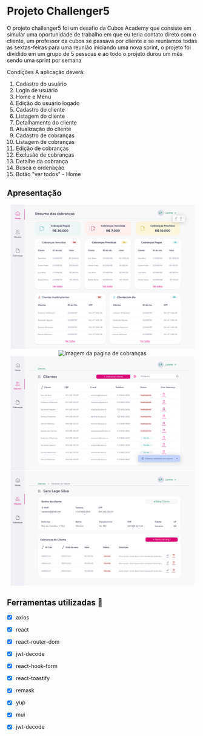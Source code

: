 # Projeto Challenger5

O projeto challenger5 foi um desafio da Cubos Academy que consiste em simular uma oportunidade de trabalho em que eu teria contato direto com o cliente, um professor da cubos se passava por cliente e se reuniamos todas as sextas-feiras para uma reunião iniciando uma nova sprint, o projeto foi dividido em um grupo de 5 pessoas e ao todo o projeto durou um mês sendo uma sprint por semana


Condições
A aplicação deverá:

 1. Cadastro do usuário
 2. Login de usuário
 3. Home e Menu
 4. Edição do usuário logado
 5. Cadastro do cliente
 6. Listagem do cliente
 7. Detalhamento do cliente
 8. Atualização do cliente
 9. Cadastro de cobranças
 10. Listagem de cobranças
 11. Edição de cobranças
 12. Exclusão de cobranças
 13. Detalhe da cobrança
 14. Busca e ordenação
 15. Botão "ver todos" - Home
 


## Apresentação

<div align="center">
  <img
    width="485"    				src="https://github.com/williandan/Projeto_challenger5/blob/master/public/Home%20e%20Menu.png?raw=true" 
    alt="Imagem da home" />
      <img
    width="485"    				src="https://github.com/williandan/Projeto_challenger5/blob/master/public/Listagem%20de%20Cobran%C3%A7as.png?raw=true" 
    alt="Imagem da pagina de cobranças" />
</div>
<div align="center">
      <img
    width="485-"    				src="https://github.com/williandan/Projeto_challenger5/blob/master/public/Feedback%20positivo%20-Listagem%20de%20Clientes%20-%20Listagem%20Clientes.png?raw=true" 
    alt="Imagem da pagina de cobranças com um toast de sucesso" />
      <img
    width="485"    				src="https://github.com/williandan/Projeto_challenger5/blob/master/public/Detalhes%20do%20Cliente.png?raw=true" 
    alt="Imagem da pagina de um cliente especifico" />

</div>

## Ferramentas utilizadas 🧰

- [x] axios
- [x] react
- [x] react-router-dom
- [x] jwt-decode
- [x] react-hook-form
- [x] react-toastify
- [x] remask
- [x] yup
- [x] mui
- [x] jwt-decode

